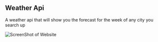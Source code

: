 ## Weather Api

A weather api that will show you the forecast for the week of any city you search up

![ScreenShot of Website](https://cdn.discordapp.com/attachments/1078177845316169788/1092624339536461947/image.png)
